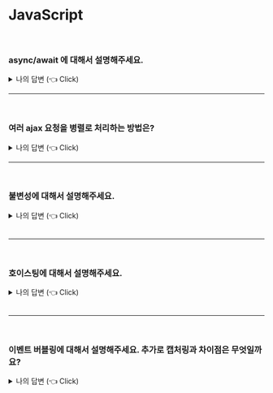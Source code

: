 # JavaScript

<br />

### async/await 에 대해서 설명해주세요.

<details>
  <summary>나의 답변 (👈 Click)</summary>

<br />

`async`와 `await`는 자바스크립트에서 비동기 작업을 처리하기 위한 문법입니다.

- `async` 키워드를 사용한 함수는 자동으로 Promise 객체를 반환하는 비동기 함수가 됩니다.

- `await` 키워드는 비동기 작업이 완료될 때까지 함수를 일시 중지하고, 완료된 후 결과값을 반환합니다.

  `await`는 반드시 `async` 함수 내에서만 사용 가능합니다.

  API 호출하기 위해 `fetch` 를 사용할 때 데이터를 비동기적으로 가져오고,
  가져온 데이터를 JSON으로 변환하는 작업 모두 비동기 함수입니다.

  그래서 이것을 처리할 때 두 단계에서 `await` 를 사용해서 비동기 작업을 순서대로 처리할 수 있습니다.

  ```tsx
  async function fetchData() {
    const response = await fetch('https://www.example.api/');
    const data = await response.json();
    return data;
  }
  ```

<br />

**동기**

- 요청과 결과가 순차적으로 처리됩니다.
- 먼저 실행된 작업이 끝나야 다음 작업을 실행할 수 있습니다.
- 여러 요청을 동시에 처리하지 못합니다.

<br />

**비동기**

- 요청과 결과가 동시에 처리되지 않을 수 있습니다.
- 비동기 함수는 실행된 작업이 대기 시간과 상관없이 다른 작업을 동시에 처리할 수 있습니다.
- 여러 요청을 동시에 처리할 수 있습니다.
</details>

---

<br />

### 여러 ajax 요청을 병렬로 처리하는 방법은?

<details>
  <summary>나의 답변 (👈 Click)</summary>

<br />

`Promise.all()`을 사용해서 모든 요청이 완료될 때 까지 기다리는 것입니다.

`Promise.all()`은 **주어진 모든 프로미스가 이행될때까지 기다린 후**, 결과를 **배열로 반환**합니다.

</details>

---

<br />

### 불변성에 대해서 설명해주세요.

<details>
  <summary>나의 답변 (👈 Click)</summary>

<br />

불변성은 데이터를 변경할 때 기존 데이터를 직접 수정하지 않고,
기존 데이터를 복사한 후 새로운 값을 반영하여 수정하는 프로그래밍 원칙입니다.

배열을 조작해야할 때 `map`, `filter`, `slice` 등을 사용해서 새로운 배열을 반환할 수 있도록 할 수 있습니다.

</details>

<br />

---

<br />

### 호이스팅에 대해서 설명해주세요.

<details>
  <summary>나의 답변 (👈 Click)</summary>

<br />

변수 혹은 함수 선언이 스코프(코드)의 최상단으로 올려져 실행되는 것을 말합니다.

자바스크립트 엔진이 먼저 전체 코드를 쭉 스캔하고 미리 기록해놓기 때문에 호이스팅 현상이 발생하는데, 실제로 코드가 옮겨지는 것은 아닙니다.

<br />

- `var` 로 변수를 선언하는 경우!

  ```jsx
  console.log(name); // undefined
  var name = 'gildong';
  console.log(name); // "gildong"
  ```

  - 변수 선언하기 전에 호출되는 경우 초기화 된 `var name;` 을 호출하게됩니다.

  - undefined로 나오고, 에러가 나지는 않습니다.

- `var` 에 대한 단점을 보완하기 위해서 나온 것이 `const`, `let` 은 먼저 선언하면 에러가 납니다.

  - 하지만 호이스팅이 안되는 것은 아닙니다.

  ```jsx
  console.log(name); // ReferenceError: Cannot access 'name' before initialization
  const name = 'gildong';
  console.log(name); // "gildong"
  ```

  - 호이스팅은 여전히 되고 있지만, undefined로 나오는것이 아닌 ReferenceError 에러가 발생하여 접근하지 못하게 되도록 합니다.

  - 선언 전에 작성된 `console.log(name)`의 zone은 일시적으로 죽은 구역이라고 불려 **TDZ(Temporal Dead Zone)** 이라고 합니다.

</details>

<br />

---

<br />

### 이벤트 버블링에 대해서 설명해주세요. 추가로 캡처링과 차이점은 무엇일까요?

<details>
  <summary>나의 답변 (👈 Click)</summary>

<br />

돔에서 이벤트가 발생했을 때 해당 요소에서 이벤트 처리가 된 후, **상위 요소로 이벤트가 전파되는 현상**을 말합니다.

버블링과 캡처링 둘다 이벤트가 전파되는 두가지 방식입니다.

**버블링은** 처리해야 하는 이벤트 함수를 부모 요소에 등록해 놓으면 자식 요소에서도 해당 이벤트를 모두 처리할 수 있는 것입니다.

⇒ 가장 안쪽 요소에서 시작해서 부모 요소를 거쳐 최상위 루트까지 전파됩니다.

**캡처링은** 버블링과 반대로 이벤트가 최상위 루트에서 시작해서 자식요소를 향해 전파됩니다.

버블링과 캡쳐링을 방지하기 위해서는 `stopPropagation()` 메서드를 사용해서 이벤트 전파를 중지시켜야합니다.

- **버블링 :** `child`요소를 클릭하면 `child`의 이벤트가 먼저 발생한 후, `parent`로 이벤트가 전파됩니다.
- **캡처링 :** `child`를 클릭하면 이벤트가 먼저 `parent`에서 발생한 후, `child`로 전파됩니다.

</details>

<br />
